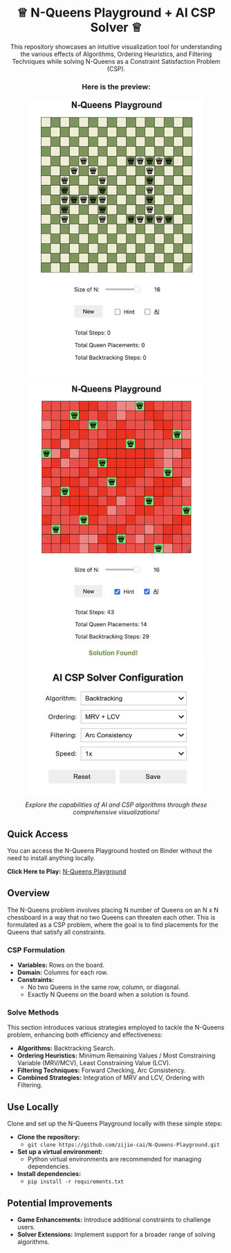 <h1 align="center">♕ N-Queens Playground + AI CSP Solver ♕</h1>
<p align="center">
  This repository showcases an intuitive visualization tool for understanding the various effects of Algorithms, Ordering Heuristics, and Filtering Techniques while solving N-Queens as a Constraint Satisfaction Problem (CSP).
</p>

<h3 align="center">Here is the preview:</h3>

<div align="center">
  <img src="demo1.png" width="400" height="650"/>
  <img src="demo4.png" width="400" height="650"/>
</div>

<div align="center">
  <img src="demo2.png" width="400" height="300"/>
</div>

<p align="center">
  <em>Explore the capabilities of AI and CSP algorithms through these comprehensive visualizations!</em>
</p>

## Quick Access
You can access the N-Queens Playground hosted on Binder without the need to install anything locally.

**Click Here to Play:** [N-Queens Playground](https://mybinder.org/v2/gh/zijie-cai/N-Queens-Playground/HEAD?urlpath=%2Fvoila%2Frender%2Fn_queens_playground.ipynb)

## Overview 
The N-Queens problem involves placing N number of Queens on an N x N chessboard in a way that no two Queens can threaten each other. This is formulated as a CSP problem, where the goal is to find placements for the Queens that satisfy all constraints.

### CSP Formulation
- **Variables:** Rows on the board.
- **Domain:** Columns for each row.
- **Constraints:**
   - No two Queens in the same row, column, or diagonal.
   - Exactly N Queens on the board when a solution is found.

### Solve Methods
This section introduces various strategies employed to tackle the N-Queens problem, enhancing both efficiency and effectiveness:
- **Algorithms:** Backtracking Search.
- **Ordering Heuristics:** Minimum Remaining Values / Most Constraining Variable (MRV/MCV), Least Constraining Value (LCV).
- **Filtering Techniques:** Forward Checking, Arc Consistency.
- **Combined Strategies:** Integration of MRV and LCV, Ordering with Filtering.

## Use Locally
Clone and set up the N-Queens Playground locally with these simple steps:
- **Clone the repository:**
  - `git clone https://github.com/zijie-cai/N-Queens-Playground.git`
- **Set up a virtual environment:**
  - Python virtual environments are recommended for managing dependencies.
- **Install dependencies:**
  - `pip install -r requirements.txt`

## Potential Improvements
- **Game Enhancements:** Introduce additional constraints to challenge users.
- **Solver Extensions:** Implement support for a broader range of solving algorithms.
